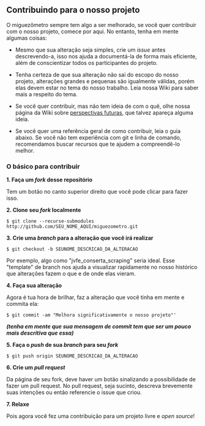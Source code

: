 ## Contribuindo para o nosso projeto

O miguezômetro sempre tem algo a ser melhorado, se você quer contribuir com o nosso projeto, 
comece por aqui. No entanto, tenha em mente algumas coisas:

* Mesmo que sua alteração seja simples, crie um *issue* antes descrevendo-a, isso nos ajuda a 
documentá-la de forma mais eficiente, além de conscientizar todos os participantes do projeto.

* Tenha certeza de que sua alteração não sai do escopo do nosso projeto, alterações grandes e 
pequenas são igualmente válidas, porém elas devem estar no tema do nosso trabalho. Leia nossa
Wiki para saber mais a respeito do tema.

* Se você quer contribuir, mas não tem ideia de com o quê, olhe nossa página da Wiki sobre
[perspectivas futuras](https://github.com/No-Budget-Science-Hack-Week-2020/miguezometro/wiki#perspectivas-futuras),
que talvez apareça alguma ideia.

* Se você quer uma referência geral de como contribuir, leia o guia abaixo. Se você não tem experiência com git e
linha de comando, recomendamos buscar recursos que te ajudem a compreendê-lo melhor.

### O básico para contribuir

**1. Faça um *fork* desse repositório**

Tem um botão no canto superior direito que você pode clicar para fazer isso.

**2. Clone seu *fork* localmente**

```console
$ git clone --recurse-submodules http://github.com/SEU_NOME_AQUI/miguezometro.git
```

**3. Crie uma *branch* para a alteração que você irá realizar**

```console
$ git checkout -b SEUNOME_DESCRICAO_DA_ALTERACAO
```

Por exemplo, algo como "jvfe_conserta_scraping" seria ideal.
Esse "template" de branch nos ajuda a visualizar rapidamente no nosso histórico que 
alterações fazem o que e de onde elas vieram.


**4. Faça sua alteração**

Agora é tua hora de brilhar, faz a alteração que você tinha em mente e commita ela:

```console
$ git commit -am "Melhora significativamente o nosso projeto"'
```

***(tenha em mente que sua mensagem de commit tem que ser um pouco mais descritiva que essa)***

**5. Faça o *push* de sua *branch* para seu *fork***

```consle
$ git push origin SEUNOME_DESCRICAO_DA_ALTERACAO
```

**6. Crie um *pull request***

Da página de seu fork, deve haver um botão sinalizando a possibilidade de fazer um pull request.
No pull request, seja sucinto, descreva brevemente suas intenções ou então referencie o issue que criou.

**7. Relaxe**

Pois agora você fez uma contribuição para um projeto livre e *open source*!
